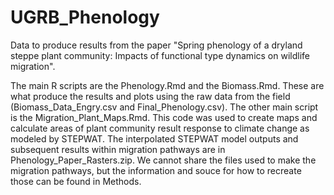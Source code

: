 # UGRB_Phenology
Data to produce results from the paper "Spring phenology of a dryland steppe plant community: Impacts of functional type dynamics on wildlife migration".

The main R scripts are the Phenology.Rmd and the Biomass.Rmd. These are what produce the results and plots using the raw data from the field (Biomass_Data_Engry.csv and Final_Phenology.csv). The other main script is the Migration_Plant_Maps.Rmd. This code was used to create maps and calculate areas of plant community result response to climate change as modeled by STEPWAT. The interpolated STEPWAT model outputs and subsequent results within migration pathways are in Phenology_Paper_Rasters.zip. We cannot share the files used to make the migration pathways, but the information and souce for how to recreate those can be found in Methods.

